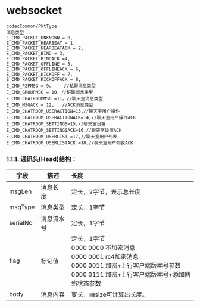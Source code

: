 # websocket

```
codecCommon/PktType
消息类型
E_CMD_PACKET_UNKNOWN = 0,
E_CMD_PACKET_HEARBEAT = 1,
E_CMD_PACKET_HEARBEATACK = 2,
E_CMD_PACKET_BIND = 3,
E_CMD_PACKET_BINDACK =4,
E_CMD_PACKET_OFFLINE = 5,
E_CMD_PACKET_OFFLINEACK = 6,
E_CMD_PACKET_KICKOFF = 7,
E_CMD_PACKET_KICKOFFACK = 8,
E_CMD_P2PMSG = 9，    //私聊消息类型
E_CMD_GROUPMSG = 10，//群聊消息类型
E_CMD_CHATROOMMSG =11，//聊天室消息类型
E_CMD_MSGACK = 12,   //ACK消息类型
E_CMD_CHATROOM_USERACTION=13,//聊天室用户操作
E_CMD_CHATROOM_USERACTIONACK=14,//聊天室用户操作ACK
E_CMD_CHATROOM_SETTINGS=15,//聊天室设置
E_CMD_CHATROOM_SETTINGSACK=16,//聊天室设置ACK
E_CMD_CHATROOM_USERLIST =17,//聊天室用户列表
E_CMD_CHATROOM_USERLISTACK =18,//聊天室用户列表ACK

```

### 1.1.1.   通讯头(Head)结构：

| **字段** | **描述**   | **长度**                                                     |
| -------- | ---------- | :----------------------------------------------------------- |
| msgLen   | 消息长  度 | 定长，2字节，表示总长度                                      |
| msgType  | 消息类型   | 定长，1字节                                                  |
| serialNo | 消息流水号 | 定长，1字节                                                  |
| flag     | 标记值     | 定长，1字节   <br />0000 0000    不加密消息  <br />0000 0001    rc4加密消息   <br />0000 0011    加密+上行客户端版本号参数   <br />0000 0111    加密+上行客户端版本号+添加网络状态参数 |
| body     | 消息内容   | 变长，由size可计算出长度。                                   |
